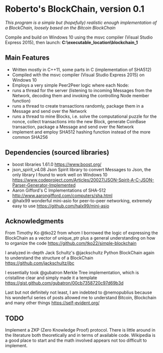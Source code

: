 # Roberto's BlockChain, version 0.1

*This program is a simple but (hopefully) realistic enough implementation of a BlockChain, loosely based on the Bitcoin BlockChain*

Compile and build on Windows 10 using the msvc compiler (Visual Studio Express 2015), then launch:
**C:\executable_location\blockchain_1**

## Main Features
-  Written mostly in C++11, some parts in C (implementation of SHA512)   
-  Compiled with the msvc compiler (Visual Studio Express 2015) on Windows 10
-  Employs a very simple Peer2Peer logic where each Node:
  -  runs a thread for the server (listening to incoming Messages from the Network, decoding them and invoking the controlling Node member function) 
  -  runs a thread to create transactions randomly, package them in a Message and send over the Network
  -  runs a thread to mine Blocks, i.e. solve the computational puzzle for the nonce, collect transactions into the new Block, generate CoinBase transaction, 
  package a Message and send over the Network 
- implement and employ SHA512 hashing function instead of the more common SHA256

## Dependencies (sourced libraries)
-  boost libraries 1.61.0   https://www.boost.org/
-  json_spirit_v4.08 Json Spirit library to convert Messages to Json, the only library I found to work well on Windows 10 
https://www.codeproject.com/Articles/20027/JSON-Spirit-A-C-JSON-Parser-Generator-Implemented
-  Aaron Gifford's C Implementations of SHA-512 http://www.aarongifford.com/computers/sha.html
-  @halx99 wonderful mini-asio for peer-to-peer networking, extremely easy to use https://github.com/halx99/mini-asio
    
## Acknowledgments
From Timothy Ko @tko22 from whom I borrowed the logic of expressing the BlockChain as a vector of unique_ptr 
plus a general understanding on how to organize the code https://github.com/tko22/simple-blockchain

I analyzed in-depth Jack Schultz's @jackschultz Python BlockChain again to understand the structure of a BlockChain  https://github.com/jackschultz/jbc

I essentially took @gubatron Merkle Tree implementation, which is cristalline clear and simply made it a template https://gist.github.com/gubatron/00cb7358720c97d69b3d 

Last but not definitely not least, I am indebted to @nemopublius because his wonderful series of posts allowed me to understand Bitcoin, Blockchain and many other things
https://self-evident.org/

## TODO

Implement a ZKP (Zero Knowledge Proof) protocol. There is little around in the literature both theoretically and in terms of available code. Wikipedia is a good place to start and the math involved appears not too difficult to implement.   
